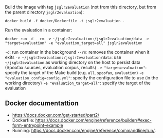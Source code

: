 
Build the image with tag `jsglr2evaluation` (not from this directory, but from the parent directory `jsglr2evaluation`):

```
docker build -f docker/Dockerfile -t jsglr2evaluation .
```

Run the evaluation in a container:

```
docker run -d --rm -v ~/jsglr2evaluation:/jsglr2evaluation/data -e "target=evaluation" -e "evaluation_target=all" jsglr2evaluation
```

`-d`: run container in the background
`--rm`: removes the container when it exits
`-v ~/jsglr2evaluation:/jsglr2evaluation/data`: use `~/jsglr2evaluation` as working directory on the host to persist data (Spoofax sources, evaluation corpus, results)
`-e "target=evaluation"`: specify the target of the Make build (e.g. `all`, `spoofax`, `evaluation`)
`-e "evaluation_config=config.yml"`: specify the configuration file to use (in the working directory)
`-e "evaluation_target=all"`: specify the target of the evaluation


## Docker documentattion

- https://docs.docker.com/get-started/part2/
- Dockerfile: https://docs.docker.com/engine/reference/builder/#exec-form-entrypoint-example
- Running: https://docs.docker.com/engine/reference/commandline/run/.
